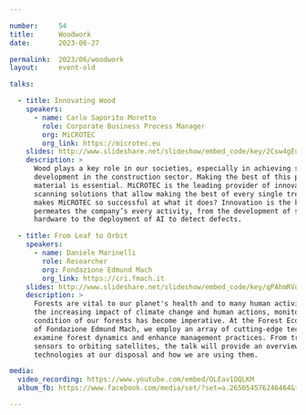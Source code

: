 ```yaml
---

number:     54
title:      Woodwork
date:       2023-06-27

permalink:  2023/06/woodwork
layout:     event-old

talks:

  - title: Innovating Wood
    speakers:
      - name: Carlo Saporito Moretto
        role: Corporate Business Process Manager
        org: MiCROTEC
        org_link: https://microtec.eu
    slides: http://www.slideshare.net/slideshow/embed_code/key/2Csw4gEui7uWev
    description: >
      Wood plays a key role in our societies, especially in achieving sustainable
      development in the construction sector. Making the best of this precious raw
      material is essential. MiCROTEC is the leading provider of innovative wood
      scanning solutions that allow making the best of every single tree. What
      makes MiCROTEC so successful at what it does? Innovation is the key and it
      permeates the company’s every activity, from the development of superior
      hardware to the deployment of AI to detect defects.

  - title: From Leaf to Orbit
    speakers:
      - name: Daniele Marinelli
        role: Researcher
        org: Fondazione Edmund Mach
        org_link: https://cri.fmach.it
    slides: http://www.slideshare.net/slideshow/embed_code/key/qPAhmRVq4S2KBB
    description: >
      Forests are vital to our planet's health and to many human activities. Given
      the increasing impact of climate change and human actions, monitoring the
      condition of our forests has become imperative. At the Forest Ecology Unit
      of Fondazione Edmund Mach, we employ an array of cutting-edge technologies to
      examine forest dynamics and enhance management practices. From tree-mounted
      sensors to orbiting satellites, the talk will provide an overview of the
      technologies at our disposal and how we are using them.

media:
  video_recording: https://www.youtube.com/embed/OLEav1OQLKM
  album_fb: https://www.facebook.com/media/set/?set=a.265054576246464&type=3

---
```

